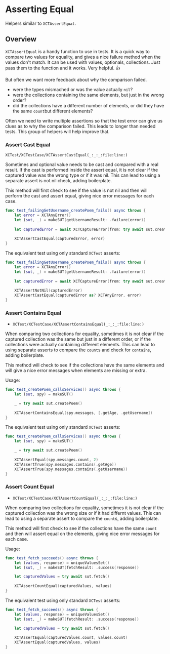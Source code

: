 # Asserting Equal

Helpers similar to `XCTAssertEqual`.

## Overview

`XCTAssertEqual` is a handy function to use in tests. 
It is a quick way to compare two values for equality, and gives a nice failure method 
when the values don't match. It can be used with values, optionals, collections. 
Just pass them to the function and it works. Very helpful. 👍

But often we want more feedback about why the comparison failed. 
* were the types mismached or was the value actually `nil`?
* were the collections containing the same elements, but just in the wrong order?
* did the collections have a different number of elements, or did they have the same `count`but different elements?

Often we need to write multiple assertions so that the test error can give us clues as to why the comparison failed.
This leads to longer than needed tests. This group of helpers will help improve that.


### Assert Cast Equal 

``XCTest/XCTestCase/XCTAssertCastEqual(_:_:_:file:line:)``

Sometimes and optional value needs to be cast and compared with a real result. 
If the cast is performed inside the assert equal, it is not clear if 
the captured value was the wrong type or if it was nil. This can lead to 
using a separate assert is not nil check, adding boilerplate.

This method will first check to see if the value is not nil and then 
will perform the cast and assert equal, giving nice error messages for each case.

```swift
func test_failingGetUsername_createPoem_fails() async throws {
    let error = XCTAnyError()
    let (sut, _) = makeSUT(getUsernameResult: .failure(error))
    
    let capturedError = await XCTCaptureError(from: try await sut.createPoem())
    
    XCTAssertCastEqual(capturedError, error)
}
```

The equivalent test using only standard `XCTest` asserts:

```swift
func test_failingGetUsername_createPoem_fails() async throws {
    let error = XCTAnyError()
    let (sut, _) = makeSUT(getUsernameResult: .failure(error))
    
    let capturedError = await XCTCaptureError(from: try await sut.createPoem())
    
    XCTAssertNotNil(capturedError)
    XCTAssertCastEqual(capturedError as? XCTAnyError, error)
}
```


### Assert Contains Equal

- ``XCTest/XCTestCase/XCTAssertContainsEqual(_:_:_:file:line:)``

When comparing two collections for equality, sometimes it is not clear if 
the captured collection was the same but just in a different order, 
or if the collections were actually containing different elements. This can lead to 
using separate asserts to compare the `count`s and check for `contains`, adding boilerplate.

This method will check to see if the collections have the same elements 
and will give a nice error messages when elements are missing or extra.

Usage:
```swift
func test_createPoem_callsServices() async throws {
    let (sut, spy) = makeSUT()

    _ = try await sut.createPoem()
    
    XCTAssertContainsEqual(spy.messages, [.getAge, .getUsername])
}
```

The equivalent test using only standard `XCTest` asserts:

```swift
func test_createPoem_callsServices() async throws {
    let (sut, spy) = makeSUT()

    _ = try await sut.createPoem()
    
    XCTAssertEqual(spy.messages.count, 2)
    XCTAssertTrue(spy.messages.contains(.getAge))
    XCTAssertTrue(spy.messages.contains(.getUsername))
}
```


### Assert Count Equal

- ``XCTest/XCTestCase/XCTAssertCountEqual(_:_:_:file:line:)``

When comparing two collections for equality, sometimes it is not clear if 
the captured collection was the wrong size or if it had differnt values. This can lead to 
using a separate assert to compare the `count`s, adding boilerplate.

This method will first check to see if the collections have the same `count` and then 
will assert equal on the elements, giving nice error messages for each case.

Usage:
```swift
func test_fetch_succeeds() async throws {
    let (values, response) = uniqueValuesSet()
    let (sut, _) = makeSUT(fetchResult: .success(response))

    let capturedValues = try await sut.fetch()
    
    XCTAssertCountEqual(capturedValues, values)
}
```

The equivalent test using only standard `XCTest` asserts:

```swift
func test_fetch_succeeds() async throws {
    let (values, response) = uniqueValuesSet()
    let (sut, _) = makeSUT(fetchResult: .success(response))

    let capturedValues = try await sut.fetch()
    
    XCTAssertEqual(capturedValues.count, values.count)
    XCTAssertEqual(capturedValues, values)
}
```
